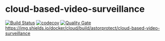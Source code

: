 # cloud-based-video-surveillance

[![Build Status](https://travis-ci.com/astor-protect/cloud-based-video-surveillance.svg)](https://travis-ci.com/astor-protect/cloud-based-video-surveillance) 
[![codecov](https://codecov.io/gh/astor-protect/cloud-based-video-surveillance/branch/master/graph/badge.svg?token=zYPK1SLGjP)](https://codecov.io/gh/astor-protect/cloud-based-video-surveillance)
[![Quality Gate](https://sonarcloud.io/api/project_badges/measure?project=com.astorprotect:cloud-based-video-surveillance&metric=alert_status)](https://sonarcloud.io/dashboard/index/com.astorprotect:cloud-based-video-surveillance)
https://img.shields.io/docker/cloud/build/astorprotect/cloud-based-video-surveillance






